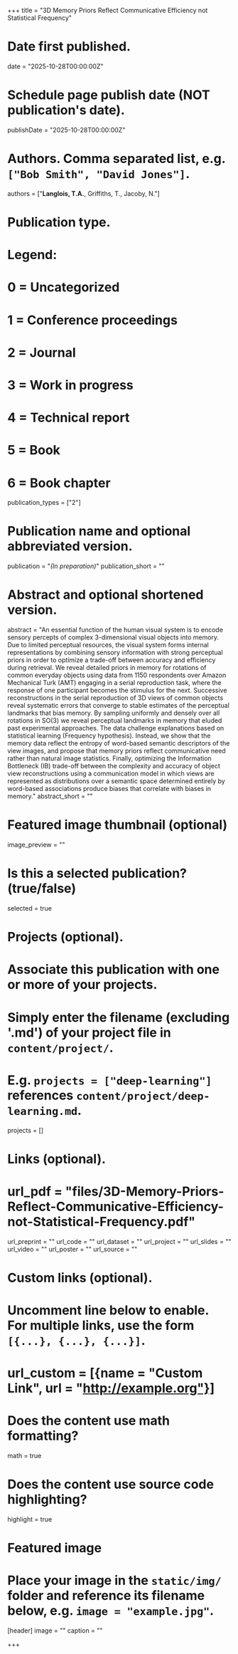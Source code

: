 +++
title = "3D Memory Priors Reflect Communicative Efficiency not Statistical Frequency"

# Date first published.
date = "2025-10-28T00:00:00Z"

# Schedule page publish date (NOT publication's date).
publishDate = "2025-10-28T00:00:00Z"

# Authors. Comma separated list, e.g. `["Bob Smith", "David Jones"]`.
authors = ["__Langlois, T.A.__, Griffiths, T., Jacoby, N."]

# Publication type.
# Legend:
# 0 = Uncategorized
# 1 = Conference proceedings
# 2 = Journal
# 3 = Work in progress
# 4 = Technical report
# 5 = Book
# 6 = Book chapter
publication_types = ["2"]

# Publication name and optional abbreviated version.
publication = "*(In preparation)*"
publication_short = ""

# Abstract and optional shortened version.
abstract = "An essential function of the human visual system is to encode sensory percepts of complex 3-dimensional visual objects into memory. Due to limited perceptual resources, the visual system forms internal representations by combining sensory information with strong perceptual priors in order to optimize a trade-off between accuracy and efficiency during retrieval. We reveal detailed priors in memory for rotations of common everyday objects using data from 1150 respondents over Amazon Mechanical Turk (AMT) engaging in a serial reproduction task, where the response of one participant becomes the stimulus for the next. Successive reconstructions in the serial reproduction of 3D views of common objects reveal systematic errors that converge to stable estimates of the perceptual landmarks that bias memory. By sampling uniformly and densely over all rotations in SO(3) we reveal perceptual landmarks in memory that eluded past experimental approaches. The data challenge explanations based on statistical learning (Frequency hypothesis). Instead, we show that the memory data reflect the entropy of word-based semantic descriptors of the view images, and propose that memory priors reflect communicative need rather than natural image statistics. Finally, optimizing the Information Bottleneck (IB) trade-off between the complexity and accuracy of object view reconstructions using a communication model in which views are represented as distributions over a semantic space determined entirely by word-based associations produce biases that correlate with biases in memory."
abstract_short = ""

# Featured image thumbnail (optional)
image_preview = ""

# Is this a selected publication? (true/false)
selected = true

# Projects (optional).
#   Associate this publication with one or more of your projects.
#   Simply enter the filename (excluding '.md') of your project file in `content/project/`.
#   E.g. `projects = ["deep-learning"]` references `content/project/deep-learning.md`.
projects = []

# Links (optional).
# url_pdf = "files/3D-Memory-Priors-Reflect-Communicative-Efficiency-not-Statistical-Frequency.pdf"
url_preprint = ""
url_code = ""
url_dataset = ""
url_project = ""
url_slides = ""
url_video = ""
url_poster = ""
url_source = ""

# Custom links (optional).
#   Uncomment line below to enable. For multiple links, use the form `[{...}, {...}, {...}]`.
# url_custom = [{name = "Custom Link", url = "http://example.org"}]

# Does the content use math formatting?
math = true

# Does the content use source code highlighting?
highlight = true

# Featured image
# Place your image in the `static/img/` folder and reference its filename below, e.g. `image = "example.jpg"`.
[header]
image = ""
caption = ""

+++
